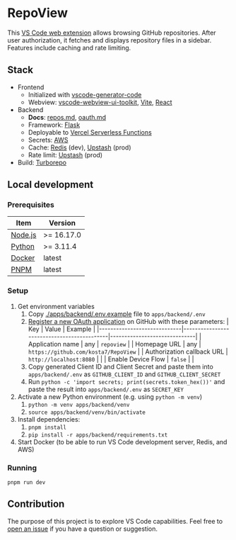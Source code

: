 # RepoView

This [VS Code web extension](https://code.visualstudio.com/api/extension-guides/web-extensions) allows browsing GitHub repositories. After user authorization, it fetches and displays repository files in a sidebar. Features include caching and rate limiting.

## Stack

- Frontend
    - Initialized with [vscode-generator-code](https://github.com/Microsoft/vscode-generator-code)
    - Webview: [vscode-webview-ui-toolkit](https://github.com/microsoft/vscode-webview-ui-toolkit), [Vite](https://vitejs.dev), [React](https://react.dev)
- Backend
    - **Docs**: [repos.md](apps/backend/repos.md), [oauth.md](apps/backend/oauth.md)
    - Framework: [Flask](https://flask.palletsprojects.com/en/2.3.x/)
    - Deployable to [Vercel Serverless Functions](https://vercel.com/docs/functions/serverless-functions)
    - Secrets: [AWS](https://aws.amazon.com/secrets-manager/)
    - Cache: [Redis](https://redis.io) (dev), [Upstash](https://upstash.com) (prod)
    - Rate limit: [Upstash](https://upstash.com) (prod)
- Build: [Turborepo](https://turbo.build/repo/docs)

## Local development

### Prerequisites

| Item                                                         | Version    |
|--------------------------------------------------------------|------------|
| [Node.js](https://nodejs.org/)                               | >= 16.17.0 |
| [Python](https://www.python.org/downloads/)                  | >= 3.11.4  |
| [Docker](https://www.docker.com)                             |   latest   |
| [PNPM](https://pnpm.io/installation)                         |   latest   |


### Setup

1. Get environment variables
    1. Copy [./apps/backend/.env.example](apps/backend/.env.example)  file to `apps/backend/.env`
    2. [Register a new OAuth application](https://github.com/settings/applications/new) on GitHub with these parameters:
        | Key                         | Value                                      | Example                      |
        |-----------------------------|--------------------------------------------|------------------------------|
        | Application name            | any                                        | `repoview`                   |
        | Homepage URL                | any                                        | `https://github.com/kosta7/RepoView` |
        | Authorization callback URL  | `http://localhost:8080`                    |                              |
        | Enable Device Flow          | `false`                                    |                              |
    3. Copy generated Client ID and Client Secret and paste them into `apps/backend/.env` as `GITHUB_CLIENT_ID` and `GITHUB_CLIENT_SECRET`
    4. Run `python -c 'import secrets; print(secrets.token_hex())'` and paste the result into `apps/backend/.env` as `SECRET_KEY`
3. Activate a new Python environment (e.g. using `python -m venv`)
    1. `python -m venv apps/backend/venv`
    2. `source apps/backend/venv/bin/activate`
4. Install dependencies:
    1. `pnpm install`
    2. `pip install -r apps/backend/requirements.txt`
5. Start Docker (to be able to run VS Code development server, Redis, and AWS)

### Running

```
pnpm run dev
```


## Contribution

The purpose of this project is to explore VS Code capabilities. Feel free to [open an issue](https://github.com/kosta7/vscode-web-extension-demo/issues/new) if you have a question or suggestion.
